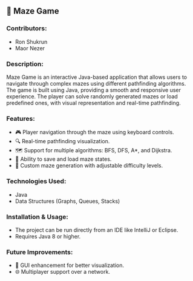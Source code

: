 ## 📌 Maze Game

### **Contributors:**
- Ron Shukrun
- Maor Nezer

### **Description:**
Maze Game is an interactive Java-based application that allows users to navigate through complex mazes using different pathfinding algorithms. The game is built using Java, providing a smooth and responsive user experience. The player can solve randomly generated mazes or load predefined ones, with visual representation and real-time pathfinding.

### **Features:**
- 🎮 Player navigation through the maze using keyboard controls.
- 🔍 Real-time pathfinding visualization.
- 🗺️ Support for multiple algorithms: BFS, DFS, A*, and Dijkstra.
- 📁 Ability to save and load maze states.
- 🌟 Custom maze generation with adjustable difficulty levels.

### **Technologies Used:**
- Java
- Data Structures (Graphs, Queues, Stacks)

### **Installation & Usage:**
- The project can be run directly from an IDE like IntelliJ or Eclipse.
- Requires Java 8 or higher.

### **Future Improvements:**
- 🎨 GUI enhancement for better visualization.
- 🌐 Multiplayer support over a network.


